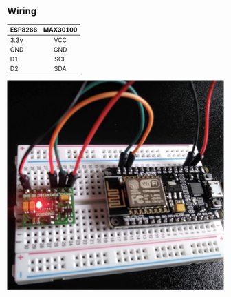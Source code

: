 ## Wiring

|  ESP8266 | 	MAX30100 | 
| -------- |:---------:|
| 3.3v     | VCC       | 
| GND | GND | 
| D1 	| SCL | 
| D2 	| SDA


![alt text](hardware.png "hardware")
